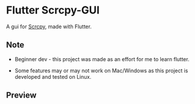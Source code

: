 # Flutter Scrcpy-GUI

A gui for [Scrcpy](https://github.com/Genymobile/scrcpy), made with Flutter.

## Note

- Beginner dev - this project was made as an effort for me to learn flutter.

- Some features may or may not work on Mac/Windows as this project is developed and tested on Linux.

## Preview
